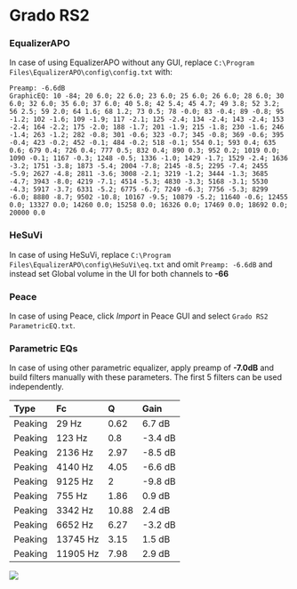 # Grado RS2

### EqualizerAPO
In case of using EqualizerAPO without any GUI, replace `C:\Program Files\EqualizerAPO\config\config.txt`
with:
```
Preamp: -6.6dB
GraphicEQ: 10 -84; 20 6.0; 22 6.0; 23 6.0; 25 6.0; 26 6.0; 28 6.0; 30 6.0; 32 6.0; 35 6.0; 37 6.0; 40 5.8; 42 5.4; 45 4.7; 49 3.8; 52 3.2; 56 2.5; 59 2.0; 64 1.6; 68 1.2; 73 0.5; 78 -0.0; 83 -0.4; 89 -0.8; 95 -1.2; 102 -1.6; 109 -1.9; 117 -2.1; 125 -2.4; 134 -2.4; 143 -2.4; 153 -2.4; 164 -2.2; 175 -2.0; 188 -1.7; 201 -1.9; 215 -1.8; 230 -1.6; 246 -1.4; 263 -1.2; 282 -0.8; 301 -0.6; 323 -0.7; 345 -0.8; 369 -0.6; 395 -0.4; 423 -0.2; 452 -0.1; 484 -0.2; 518 -0.1; 554 0.1; 593 0.4; 635 0.6; 679 0.4; 726 0.4; 777 0.5; 832 0.4; 890 0.3; 952 0.2; 1019 0.0; 1090 -0.1; 1167 -0.3; 1248 -0.5; 1336 -1.0; 1429 -1.7; 1529 -2.4; 1636 -3.2; 1751 -3.8; 1873 -5.4; 2004 -7.8; 2145 -8.5; 2295 -7.4; 2455 -5.9; 2627 -4.8; 2811 -3.6; 3008 -2.1; 3219 -1.2; 3444 -1.3; 3685 -4.7; 3943 -8.0; 4219 -7.1; 4514 -5.3; 4830 -3.3; 5168 -3.1; 5530 -4.3; 5917 -3.7; 6331 -5.2; 6775 -6.7; 7249 -6.3; 7756 -5.3; 8299 -6.0; 8880 -8.7; 9502 -10.8; 10167 -9.5; 10879 -5.2; 11640 -0.6; 12455 0.0; 13327 0.0; 14260 0.0; 15258 0.0; 16326 0.0; 17469 0.0; 18692 0.0; 20000 0.0
```

### HeSuVi
In case of using HeSuVi, replace `C:\Program Files\EqualizerAPO\config\HeSuVi\eq.txt` and omit `Preamp:
-6.6dB` and instead set Global volume in the UI for both channels to **-66**

### Peace
In case of using Peace, click *Import* in Peace GUI and select `Grado RS2 ParametricEQ.txt`.

### Parametric EQs
In case of using other parametric equalizer, apply preamp of **-7.0dB** and build filters manually with
these parameters. The first 5 filters can be used independently.

| Type    | Fc       |     Q | Gain    |
|:--------|:---------|:------|:--------|
| Peaking | 29 Hz    |  0.62 | 6.7 dB  |
| Peaking | 123 Hz   |  0.8  | -3.4 dB |
| Peaking | 2136 Hz  |  2.97 | -8.5 dB |
| Peaking | 4140 Hz  |  4.05 | -6.6 dB |
| Peaking | 9125 Hz  |  2    | -9.8 dB |
| Peaking | 755 Hz   |  1.86 | 0.9 dB  |
| Peaking | 3342 Hz  | 10.88 | 2.4 dB  |
| Peaking | 6652 Hz  |  6.27 | -3.2 dB |
| Peaking | 13745 Hz |  3.15 | 1.5 dB  |
| Peaking | 11905 Hz |  7.98 | 2.9 dB  |

![](https://raw.githubusercontent.com/jaakkopasanen/AutoEq/master/results/headphonecom/sbaf-serious/Grado%20RS2/Grado%20RS2.png)